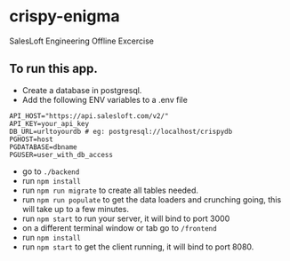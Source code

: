 # crispy-enigma
SalesLoft Engineering Offline Excercise

## To run this app.
* Create a database in postgresql.
* Add the following ENV variables to a .env file
```
API_HOST="https://api.salesloft.com/v2/"
API_KEY=your_api_key
DB_URL=urltoyourdb # eg: postgresql://localhost/crispydb
PGHOST=host
PGDATABASE=dbname
PGUSER=user_with_db_access
```
* go to `./backend`
* run `npm install`
* run `npm run migrate` to create all tables needed.
* run `npm run populate` to get the data loaders and crunching going, this will take up to a few minutes.
* run `npm start` to run your server, it will bind to port 3000
* on a different terminal window or tab go to `/frontend`
* run `npm install`
* run `npm start` to get the client running, it will bind to port 8080.
